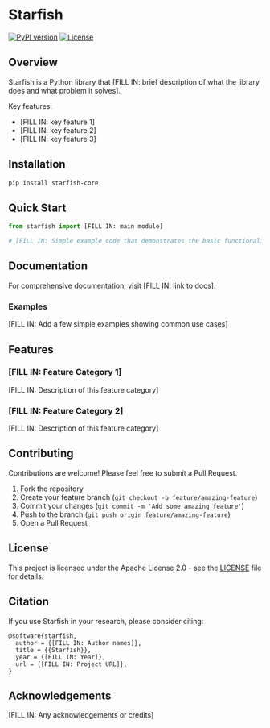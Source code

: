 # Starfish

<!-- Optional: Add a logo image here -->
<!-- ![Starfish Logo](path/to/logo.png) -->

[![PyPI version](https://img.shields.io/pypi/v/starfish.svg)](https://pypi.org/project/starfish/)
[![License](https://img.shields.io/badge/License-Apache%202.0-blue.svg)](https://opensource.org/licenses/Apache-2.0)
<!-- Add more badges as needed: Tests, Documentation, etc. -->

## Overview


Starfish is a Python library that [FILL IN: brief description of what the library does and what problem it solves].

Key features:
- [FILL IN: key feature 1]
- [FILL IN: key feature 2]
- [FILL IN: key feature 3]

## Installation

```bash
pip install starfish-core
```

## Quick Start

```python
from starfish import [FILL IN: main module]

# [FILL IN: Simple example code that demonstrates the basic functionality]
```

## Documentation

For comprehensive documentation, visit [FILL IN: link to docs].

### Examples

[FILL IN: Add a few simple examples showing common use cases]

## Features

### [FILL IN: Feature Category 1]
[FILL IN: Description of this feature category]

### [FILL IN: Feature Category 2]
[FILL IN: Description of this feature category]

## Contributing

Contributions are welcome! Please feel free to submit a Pull Request.

1. Fork the repository
2. Create your feature branch (`git checkout -b feature/amazing-feature`)
3. Commit your changes (`git commit -m 'Add some amazing feature'`)
4. Push to the branch (`git push origin feature/amazing-feature`)
5. Open a Pull Request

## License

This project is licensed under the Apache License 2.0 - see the [LICENSE](LICENSE) file for details.

## Citation

If you use Starfish in your research, please consider citing:

```
@software{starfish,
  author = {[FILL IN: Author names]},
  title = {{Starfish}},
  year = {[FILL IN: Year]},
  url = {[FILL IN: Project URL]},
}
```

## Acknowledgements

[FILL IN: Any acknowledgements or credits]
